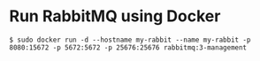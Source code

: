 # Run RabbitMQ using Docker
```
$ sudo docker run -d --hostname my-rabbit --name my-rabbit -p 8080:15672 -p 5672:5672 -p 25676:25676 rabbitmq:3-management
```
